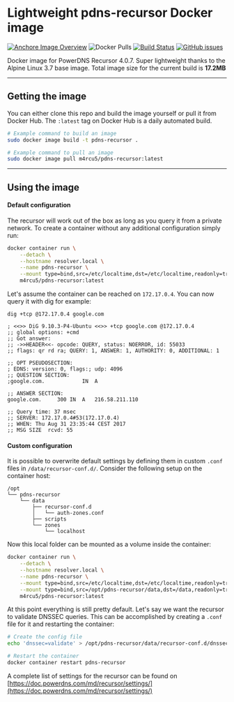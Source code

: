 # Lightweight pdns-recursor Docker image
[![Anchore Image Overview](https://anchore.io/service/badges/image/16fe22cef64d4c60f420e479aedea43bb5668bcb02302fea27391bf70057512c)](https://anchore.io/image/dockerhub/m4rcu5%2Fpdns-recursor%3Alatest) ![Docker Pulls](https://img.shields.io/docker/pulls/m4rcu5/pdns-recursor.svg) [![Build Status](https://travis-ci.org/m4rcu5nl/docker-pdns-recursor-alpine.svg?branch=master)](https://travis-ci.org/m4rcu5nl/docker-pdns-recursor-alpine) [![GitHub issues](https://img.shields.io/github/issues/m4rcu5nl/docker-pdns-recursor-alpine.svg)](https://github.com/m4rcu5nl/docker-pdns-recursor-alpine/issues)  

Docker image for PowerDNS Recursor 4.0.7. Super lightweight thanks to the Alpine Linux 3.7 base image. Total image size for the current build is **17.2MB**
- - -
## Getting the image
You can either clone this repo and build the image yourself or pull it from Docker Hub. The `:latest` tag on Docker Hub is a daily automated build.

```bash
# Example command to build an image
sudo docker image build -t pdns-recursor .

# Example command to pull an image
sudo docker image pull m4rcu5/pdns-recursor:latest
```
- - -
## Using the image

#### Default configuration
The recursor will work out of the box as long as you query it from a private network. To create a container without any additional configuration simply run:
```bash
docker container run \
    --detach \
    --hostname resolver.local \
    --name pdns-recursor \
    --mount type=bind,src=/etc/localtime,dst=/etc/localtime,readonly=true \
    m4rcu5/pdns-recursor:latest
```
Let's assume the container can be reached on `172.17.0.4`. You can now query it with dig for example:
```
dig +tcp @172.17.0.4 google.com

; <<>> DiG 9.10.3-P4-Ubuntu <<>> +tcp google.com @172.17.0.4
;; global options: +cmd
;; Got answer:
;; ->>HEADER<<- opcode: QUERY, status: NOERROR, id: 55033
;; flags: qr rd ra; QUERY: 1, ANSWER: 1, AUTHORITY: 0, ADDITIONAL: 1

;; OPT PSEUDOSECTION:
; EDNS: version: 0, flags:; udp: 4096
;; QUESTION SECTION:
;google.com.            IN  A

;; ANSWER SECTION:
google.com.     300 IN  A   216.58.211.110

;; Query time: 37 msec
;; SERVER: 172.17.0.4#53(172.17.0.4)
;; WHEN: Thu Aug 31 23:35:44 CEST 2017
;; MSG SIZE  rcvd: 55
```

#### Custom configuration
It is possible to overwrite default settings by defining them in custom `.conf` files in `/data/recursor-conf.d/`. Consider the following setup on the container host:  

```
/opt
└── pdns-recursor
    └── data
        ├── recursor-conf.d
        │   └── auth-zones.conf
        ├── scripts
        └── zones
            └── localhost
```
Now this local folder can be mounted as a volume inside the container:  
```bash
docker container run \
    --detach \
    --hostname resolver.local \
    --name pdns-recursor \
    --mount type=bind,src=/etc/localtime,dst=/etc/localtime,readonly=true \
    --mount type=bind,src=/opt/pdns-recursor/data,dst=/data,readonly=true \
    m4rcu5/pdns-recursor:latest
```
At this point everything is still pretty default. Let's say we want the recursor to validate DNSSEC queries. This can be accomplished by creating a `.conf` file for it and restarting the container:
```bash
# Create the config file
echo 'dnssec=validate' > /opt/pdns-recursor/data/recursor-conf.d/dnssec.conf

# Restart the container
docker container restart pdns-recursor
```
A complete list of settings for the recursor can be found on [https://doc.powerdns.com/md/recursor/settings/](https://doc.powerdns.com/md/recursor/settings/)
